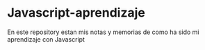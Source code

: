 # Javascript-aprendizaje
En este repository estan mis notas y memorias de como ha sido mi aprendizaje con Javascript
